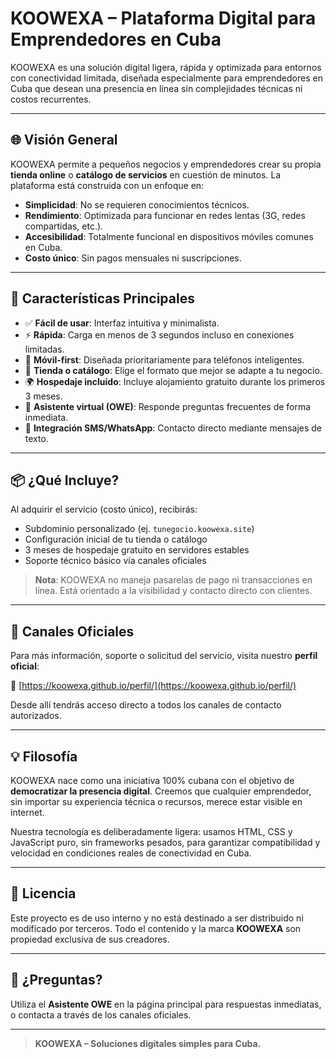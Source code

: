 # KOOWEXA – Plataforma Digital para Emprendedores en Cuba

KOOWEXA es una solución digital ligera, rápida y optimizada para entornos con conectividad limitada, diseñada especialmente para emprendedores en Cuba que desean una presencia en línea sin complejidades técnicas ni costos recurrentes.

---

## 🌐 Visión General

KOOWEXA permite a pequeños negocios y emprendedores crear su propia **tienda online** o **catálogo de servicios** en cuestión de minutos. La plataforma está construida con un enfoque en:

- **Simplicidad**: No se requieren conocimientos técnicos.
- **Rendimiento**: Optimizada para funcionar en redes lentas (3G, redes compartidas, etc.).
- **Accesibilidad**: Totalmente funcional en dispositivos móviles comunes en Cuba.
- **Costo único**: Sin pagos mensuales ni suscripciones.

---

## 🚀 Características Principales

- ✅ **Fácil de usar**: Interfaz intuitiva y minimalista.
- ⚡ **Rápida**: Carga en menos de 3 segundos incluso en conexiones limitadas.
- 📱 **Móvil-first**: Diseñada prioritariamente para teléfonos inteligentes.
- 🛒 **Tienda o catálogo**: Elige el formato que mejor se adapte a tu negocio.
- 🌍 **Hospedaje incluido**: Incluye alojamiento gratuito durante los primeros 3 meses.
- 🤖 **Asistente virtual (OWE)**: Responde preguntas frecuentes de forma inmediata.
- 📲 **Integración SMS/WhatsApp**: Contacto directo mediante mensajes de texto.

---

## 📦 ¿Qué Incluye?

Al adquirir el servicio (costo único), recibirás:

- Subdominio personalizado (ej. `tunegocio.koowexa.site`)
- Configuración inicial de tu tienda o catálogo
- 3 meses de hospedaje gratuito en servidores estables
- Soporte técnico básico vía canales oficiales

> **Nota**: KOOWEXA no maneja pasarelas de pago ni transacciones en línea. Está orientado a la visibilidad y contacto directo con clientes.

---

## 📲 Canales Oficiales

Para más información, soporte o solicitud del servicio, visita nuestro **perfil oficial**:

🔗 [https://koowexa.github.io/perfil/](https://koowexa.github.io/perfil/)

Desde allí tendrás acceso directo a todos los canales de contacto autorizados.

---

## 💡 Filosofía

KOOWEXA nace como una iniciativa 100% cubana con el objetivo de **democratizar la presencia digital**. Creemos que cualquier emprendedor, sin importar su experiencia técnica o recursos, merece estar visible en internet.

Nuestra tecnología es deliberadamente ligera: usamos HTML, CSS y JavaScript puro, sin frameworks pesados, para garantizar compatibilidad y velocidad en condiciones reales de conectividad en Cuba.

---

## 📄 Licencia

Este proyecto es de uso interno y no está destinado a ser distribuido ni modificado por terceros. Todo el contenido y la marca **KOOWEXA** son propiedad exclusiva de sus creadores.

---

## 🙌 ¿Preguntas?

Utiliza el **Asistente OWE** en la página principal para respuestas inmediatas, o contacta a través de los canales oficiales.

---

> **KOOWEXA – Soluciones digitales simples para Cuba.**